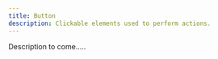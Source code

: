 ```yaml
---
title: Button
description: Clickable elements used to perform actions.
---
```

Description to come.....
